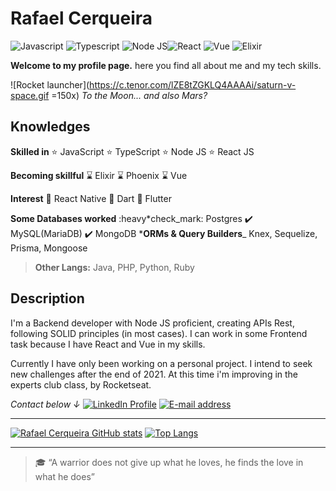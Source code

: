 # Rafael Cerqueira

![Javascript](https://img.shields.io/badge/-Javascript-F2F2F2?style=for-the-badge&logo=javascript) ![Typescript](https://img.shields.io/badge/-TypeScript-F2F2F2?style=for-the-badge&logo=typescript) ![Node JS](https://img.shields.io/badge/-Node.js-F2F2F2?style=for-the-badge&logo=node.js)![React](https://img.shields.io/badge/-React-F2F2F2?style=for-the-badge&logo=react) ![Vue](https://img.shields.io/badge/-Vue-F2F2F2?style=for-the-badge&logo=vue.js) ![Elixir](https://img.shields.io/badge/-Elixir-F2F2F2?style=for-the-badge&logo=elixir&logoColor=660066)

**Welcome to my profile page.**
here you find all about me and my tech skills.

![Rocket launcher](https://c.tenor.com/lZE8tZGKLQ4AAAAi/saturn-v-space.gif =150x) _To the Moon... and also Mars?_

## Knowledges

**Skilled in**
:star: JavaScript
:star: TypeScript
:star: Node JS
:star: React JS

**Becoming skillful**
:hourglass: Elixir
:hourglass: Phoenix
:hourglass: Vue

**Interest**
:eyes: React Native
:eyes: Dart
:eyes: Flutter

**Some Databases worked**
:heavy*check_mark: Postgres
:heavy_check_mark: MySQL(MariaDB)
:heavy_check_mark: MongoDB
***ORMs & Query Builders**\_
Knex, Sequelize, Prisma, Mongoose

> **Other Langs:** Java, PHP, Python, Ruby

## Description

I'm a Backend developer with Node JS proficient, creating APIs Rest, following SOLID principles (in most cases). I can work in some Frontend task because I have React and Vue in my skills.

Currently I have only been working on a personal project. I intend to seek new challenges after the end of 2021. At this time i'm improving in the experts club class, by Rocketseat.

_Contact below ↓_
[![LinkedIn Profile](https://img.shields.io/badge/-linkedin-0040FF?style=for-the-badge&logo=linkedin)](https://www.linkedin.com/in/rafascerqueira/) [![E-mail address](https://img.shields.io/badge/-Gmail-F2F2F2?style=for-the-badge&logo=gmail)](https://www.linkedin.com/in/rafascerqueira/)

---

[![Rafael Cerqueira GitHub stats](https://github-readme-stats.vercel.app/api?username=rafascerqueira&show_icons=true&theme=gruvbox)](https://github.com/rafascerqueira?tab=repositories) [![Top Langs](https://github-readme-stats.vercel.app/api/top-langs/?username=rafascerqueira&layout=compact&theme=gruvbox)](https://github.com/rafascerqueira?tab=repositories)

---

> :mortar_board: “A warrior does not give up what he loves, he finds the love in what he does”
